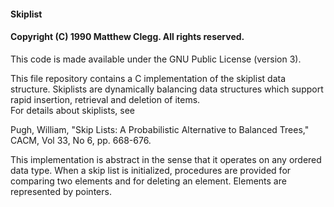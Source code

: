 #### Skiplist
#### Copyright (C) 1990 Matthew Clegg.  All rights reserved.
This code is made available under the GNU Public License (version 3).

This file repository contains a C implementation of the skiplist
data structure.  Skiplists are dynamically balancing data structures 
which support rapid insertion, retrieval and deletion of items.  
For details about skiplists, see

Pugh, William, "Skip Lists:  A Probabilistic Alternative to
Balanced Trees," CACM, Vol 33, No 6, pp. 668-676.

This implementation is abstract in the sense that it operates
on any ordered data type.  When a skip list is initialized,
procedures are provided for comparing two elements and for
deleting an element.  Elements are represented by pointers.


